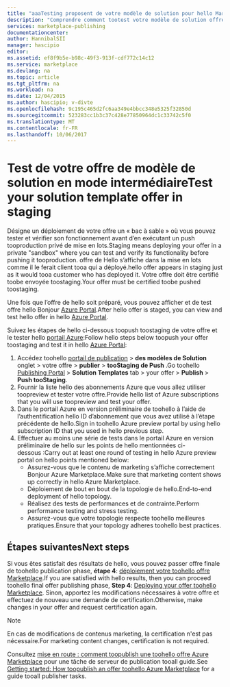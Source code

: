 ```yaml
---
title: "aaaTesting proposent de votre modèle de solution pour hello Marketplace | Documents Microsoft"
description: "Comprendre comment tootest votre modèle de solution offre pour hello Azure Marketplace."
services: marketplace-publishing
documentationcenter: 
author: HannibalSII
manager: hascipio
editor: 
ms.assetid: ef8f9b5e-b98c-49f3-913f-cdf772c14c12
ms.service: marketplace
ms.devlang: na
ms.topic: article
ms.tgt_pltfrm: na
ms.workload: na
ms.date: 12/04/2015
ms.author: hascipio; v-divte
ms.openlocfilehash: 9c195c465d2fc6aa349e4bbcc348e5325f32850d
ms.sourcegitcommit: 523283cc1b3c37c428e77850964dc1c33742c5f0
ms.translationtype: MT
ms.contentlocale: fr-FR
ms.lasthandoff: 10/06/2017
---
```

# <a name="test-your-solution-template-offer-in-staging"></a><span data-ttu-id="de7fb-103">Test de votre offre de modèle de solution en mode intermédiaire</span><span class="sxs-lookup"><span data-stu-id="de7fb-103">Test your solution template offer in staging</span></span>
<span data-ttu-id="de7fb-104">Désigne un déploiement de votre offre un « bac à sable » où vous pouvez tester et vérifier son fonctionnement avant d’en exécutant un push tooproduction privé de mise en lots.</span><span class="sxs-lookup"><span data-stu-id="de7fb-104">Staging means deploying your offer in a private "sandbox" where you can test and verify its functionality before pushing it tooproduction.</span></span> <span data-ttu-id="de7fb-105">offre de Hello s’affiche dans la mise en lots comme il le ferait client tooa qui a déployé.</span><span class="sxs-lookup"><span data-stu-id="de7fb-105">hello offer appears in staging just as it would tooa customer who has deployed it.</span></span> <span data-ttu-id="de7fb-106">Votre offre doit être certifié toobe envoyée toostaging.</span><span class="sxs-lookup"><span data-stu-id="de7fb-106">Your offer must be certified toobe pushed toostaging.</span></span>

<span data-ttu-id="de7fb-107">Une fois que l’offre de hello soit préparé, vous pouvez afficher et de test offre hello Bonjour [Azure Portal](https://portal.azure.com/).</span><span class="sxs-lookup"><span data-stu-id="de7fb-107">After hello offer is staged, you can view and test hello offer in hello [Azure Portal](https://portal.azure.com/).</span></span>

<span data-ttu-id="de7fb-108">Suivez les étapes de hello ci-dessous toopush toostaging de votre offre et le tester hello [portail Azure](https://portal.azure.com/):</span><span class="sxs-lookup"><span data-stu-id="de7fb-108">Follow hello steps below toopush your offer toostaging and test it in hello [Azure Portal](https://portal.azure.com/):</span></span>

1. <span data-ttu-id="de7fb-109">Accédez toohello [portail de publication](https://publish.windowsazure.com) > **des modèles de Solution** onglet > votre offre > **publier** > **tooStaging de Push** .</span><span class="sxs-lookup"><span data-stu-id="de7fb-109">Go toohello [Publishing Portal](https://publish.windowsazure.com) > **Solution Templates** tab > your offer > **Publish** > **Push tooStaging**.</span></span>
2. <span data-ttu-id="de7fb-110">Fournir la liste hello des abonnements Azure que vous allez utiliser toopreview et tester votre offre.</span><span class="sxs-lookup"><span data-stu-id="de7fb-110">Provide hello list of Azure subscriptions that you will use toopreview and test your offer.</span></span>
3. <span data-ttu-id="de7fb-111">Dans le portail Azure en version préliminaire de toohello à l’aide de l’authentification hello ID d’abonnement que vous avez utilisé à l’étape précédente de hello.</span><span class="sxs-lookup"><span data-stu-id="de7fb-111">Sign in toohello Azure preview portal by using hello subscription ID that you used in hello previous step.</span></span>
4. <span data-ttu-id="de7fb-112">Effectuer au moins une série de tests dans le portail Azure en version préliminaire de hello sur les points de hello mentionnées ci-dessous :</span><span class="sxs-lookup"><span data-stu-id="de7fb-112">Carry out at least one round of testing in hello Azure preview portal on hello points mentioned below:</span></span>
   * <span data-ttu-id="de7fb-113">Assurez-vous que le contenu de marketing s’affiche correctement Bonjour Azure Marketplace.</span><span class="sxs-lookup"><span data-stu-id="de7fb-113">Make sure that marketing content shows up correctly in hello Azure Marketplace.</span></span>
   * <span data-ttu-id="de7fb-114">Déploiement de bout en bout de la topologie de hello.</span><span class="sxs-lookup"><span data-stu-id="de7fb-114">End-to-end deployment of hello topology.</span></span>
   * <span data-ttu-id="de7fb-115">Réalisez des tests de performances et de contrainte.</span><span class="sxs-lookup"><span data-stu-id="de7fb-115">Perform performance testing and stress testing.</span></span>
   * <span data-ttu-id="de7fb-116">Assurez-vous que votre topologie respecte toohello meilleures pratiques.</span><span class="sxs-lookup"><span data-stu-id="de7fb-116">Ensure that your topology adheres toohello best practices.</span></span>

## <a name="next-steps"></a><span data-ttu-id="de7fb-117">Étapes suivantes</span><span class="sxs-lookup"><span data-stu-id="de7fb-117">Next steps</span></span>
<span data-ttu-id="de7fb-118">Si vous êtes satisfait des résultats de hello, vous pouvez passer offre finale de toohello publication phase, **étape 4**: [déploiement votre toohello offre Marketplace](marketplace-publishing-push-to-production.md).</span><span class="sxs-lookup"><span data-stu-id="de7fb-118">If you are satisfied with hello results, then you can proceed toohello final offer publishing phase, **Step 4**:  [Deploying your offer toohello Marketplace](marketplace-publishing-push-to-production.md).</span></span> <span data-ttu-id="de7fb-119">Sinon, apportez les modifications nécessaires à votre offre et effectuez de nouveau une demande de certification.</span><span class="sxs-lookup"><span data-stu-id="de7fb-119">Otherwise, make changes in your offer and request certification again.</span></span>

> [!NOTE]
> <span data-ttu-id="de7fb-120">En cas de modifications de contenus marketing, la certification n'est pas nécessaire.</span><span class="sxs-lookup"><span data-stu-id="de7fb-120">For marketing content changes, certification is not required.</span></span>
> 
> 

<span data-ttu-id="de7fb-121">Consultez [mise en route : comment toopublish une toohello offre Azure Marketplace](marketplace-publishing-getting-started.md) pour une tâche de serveur de publication tooall guide.</span><span class="sxs-lookup"><span data-stu-id="de7fb-121">See [Getting started: How toopublish an offer toohello Azure Marketplace](marketplace-publishing-getting-started.md) for a guide tooall publisher tasks.</span></span>

